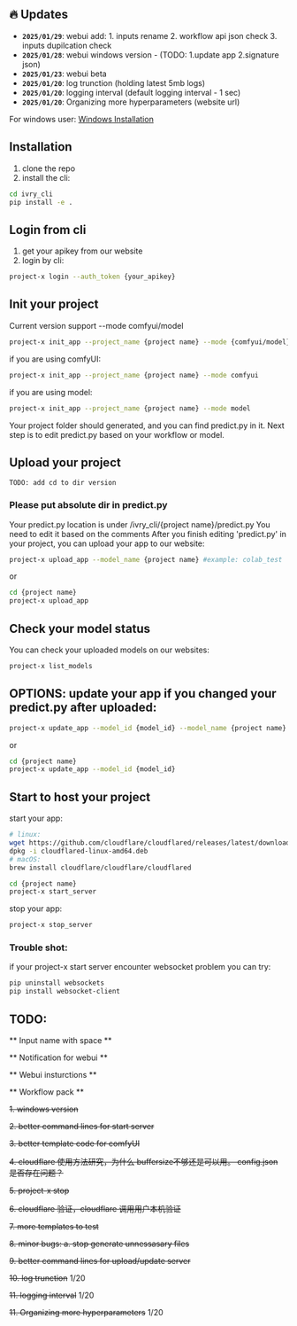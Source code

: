 ## 🔥 Updates
- **`2025/01/29`**: webui add: 1. inputs rename 2. workflow api json check 3. inputs dupilcation check
- **`2025/01/28`**: webui windows version - (TODO: 1.update app 2.signature json)
- **`2025/01/23`**: webui beta
- **`2025/01/20`**: log trunction (holding latest 5mb logs)
- **`2025/01/20`**: logging interval (default logging interval - 1 sec)
- **`2025/01/20`**: Organizing more hyperparameters (website url)

For windows user: [Windows Installation](docs/workflow_test/wsl2.md)

## Installation
1. clone the repo
2. install the cli:
```bash
cd ivry_cli
pip install -e .
```

## Login from cli
1. get your apikey from our website
2. login by cli:
```bash
project-x login --auth_token {your_apikey}
```

## Init your project
Current version support --mode comfyui/model
```bash
project-x init_app --project_name {project name} --mode {comfyui/model} #example: project-x init_app --project_name colab_test --mode model
```
if you are using comfyUI:
```bash
project-x init_app --project_name {project name} --mode comfyui
```

if you are using model:
```bash
project-x init_app --project_name {project name} --mode model
```

Your project folder should generated, and you can find predict.py in it. Next step is to edit predict.py based on your workflow or model.


## Upload your project
`TODO: add cd to dir version`
### Please put absolute dir in predict.py ###

Your predict.py location is under /ivry_cli/{project name}/predict.py 
You need to edit it based on the comments
After you finish editing 'predict.py' in your project, you can upload your app to our website:

```bash
project-x upload_app --model_name {project name} #example: colab_test
```
or
```bash
cd {project name}
project-x upload_app
```

## Check your model status
You can check your uploaded models on our websites:
```bash
project-x list_models
```
## OPTIONS: update your app if you changed your predict.py after uploaded:
```bash
project-x update_app --model_id {model_id} --model_name {project name} #example: project-x update_app --model_id ivrymodel67 --model_name colab_test
```
or
```bash
cd {project name}
project-x update_app --model_id {model_id}
```


## Start to host your project
start your app:
```bash
# linux:
wget https://github.com/cloudflare/cloudflared/releases/latest/download/cloudflared-linux-amd64.deb
dpkg -i cloudflared-linux-amd64.deb
# macOS:
brew install cloudflare/cloudflare/cloudflared

cd {project name}
project-x start_server
```
stop your app:
```bash
project-x stop_server
```

### Trouble shot: ###
if your project-x start server encounter websocket problem you can try:
```bash
pip uninstall websockets
pip install websocket-client
```

## TODO:

** Input name with space **

** Notification for webui **

** Webui insturctions **

** Workflow pack **

~~1. windows version~~

~~2. better command lines for start server~~

~~3. better template code for comfyUI~~

~~4. cloudflare 使用方法研究，为什么 buffersize不够还是可以用。 config.json 是否存在问题？~~

~~5. project-x stop~~

~~6. cloudflare 验证，cloudflare 调用用户本机验证~~
   
~~7. more templates to test~~
   
~~8. minor bugs: a. stop generate unnessasary files~~

~~9. better command lines for upload/update server~~

~~10. log trunction~~ 1/20

~~11. logging interval~~ 1/20

~~11. Organizing more hyperparameters~~ 1/20




